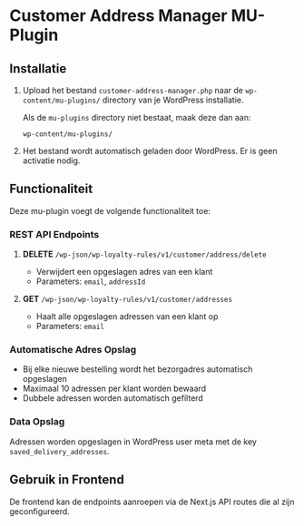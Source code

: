 # Customer Address Manager MU-Plugin

## Installatie

1. Upload het bestand `customer-address-manager.php` naar de `wp-content/mu-plugins/` directory van je WordPress installatie.
   
   Als de `mu-plugins` directory niet bestaat, maak deze dan aan:
   ```
   wp-content/mu-plugins/
   ```

2. Het bestand wordt automatisch geladen door WordPress. Er is geen activatie nodig.

## Functionaliteit

Deze mu-plugin voegt de volgende functionaliteit toe:

### REST API Endpoints

1. **DELETE** `/wp-json/wp-loyalty-rules/v1/customer/address/delete`
   - Verwijdert een opgeslagen adres van een klant
   - Parameters: `email`, `addressId`

2. **GET** `/wp-json/wp-loyalty-rules/v1/customer/addresses`
   - Haalt alle opgeslagen adressen van een klant op
   - Parameters: `email`

### Automatische Adres Opslag

- Bij elke nieuwe bestelling wordt het bezorgadres automatisch opgeslagen
- Maximaal 10 adressen per klant worden bewaard
- Dubbele adressen worden automatisch gefilterd

### Data Opslag

Adressen worden opgeslagen in WordPress user meta met de key `saved_delivery_addresses`.

## Gebruik in Frontend

De frontend kan de endpoints aanroepen via de Next.js API routes die al zijn geconfigureerd.


